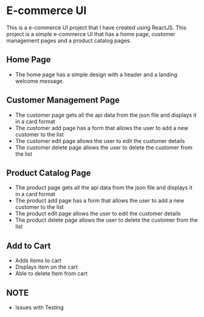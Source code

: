 # E-commerce UI

This is a e-commerce UI project that I have created using ReactJS. This project is a simple e-commerce UI that has a home page, customer management pages and a product catalog pages.

## Home Page

-   The home page has a simple design with a header and a landing welcome message.

## Customer Management Page

-   The customer page gets all the api data from the json file and displays it in a card format
-   The customer add page has a form that allows the user to add a new customer to the list
-   The customer edit page allows the user to edit the customer details
-   The customer delete page allows the user to delete the customer from the list

## Product Catalog Page

-   The product page gets all the api data from the json file and displays it in a card format
-   The product add page has a form that allows the user to add a new customer to the list
-   The product edit page allows the user to edit the customer details
-   The product delete page allows the user to delete the customer from the list

## Add to Cart

-   Adds items to cart
-   Displays item on the cart
-   Able to delete Item from cart

## NOTE

-   Issues with Testing
